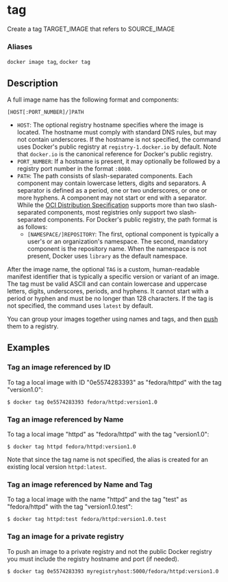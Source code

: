 # tag

<!---MARKER_GEN_START-->
Create a tag TARGET_IMAGE that refers to SOURCE_IMAGE

### Aliases

`docker image tag`, `docker tag`


<!---MARKER_GEN_END-->

## Description

A full image name has the following format and components:

`[HOST[:PORT_NUMBER]/]PATH`

- `HOST`: The optional registry hostname specifies where the image is located.
The hostname must comply with standard DNS rules, but may not contain
underscores. If the hostname is not specified, the command uses Docker's public
registry at `registry-1.docker.io` by default. Note that `docker.io` is the
canonical reference for Docker's public registry.
- `PORT_NUMBER`: If a hostname is present, it may optionally be followed by a
registry port number in the format `:8080`.
- `PATH`: The path consists of slash-separated components. Each
component may contain lowercase letters, digits and separators. A separator is
defined as a period, one or two underscores, or one or more hyphens. A component
may not start or end with a separator. While the
[OCI Distribution Specification](https://github.com/opencontainers/distribution-spec)
supports more than two slash-separated components, most registries only support
two slash-separated components. For Docker's public registry, the path format is
as follows:
  - `[NAMESPACE/]REPOSITORY`: The first, optional component is typically a
user's or an organization's namespace. The second, mandatory component is the
repository name. When the namespace is not present, Docker uses `library`
as the default namespace.

After the image name, the optional `TAG` is a custom, human-readable manifest
identifier that is typically a specific version or variant of an image. The tag
must be valid ASCII and can contain lowercase and uppercase letters, digits,
underscores, periods, and hyphens. It cannot start with a period or hyphen and
must be no longer than 128 characters. If the tag is not specified, the command uses `latest` by default.

You can group your images together using names and tags, and then
[push](https://docs.docker.com/engine/reference/commandline/push) them to a
registry.

## Examples

### Tag an image referenced by ID

To tag a local image with ID "0e5574283393" as "fedora/httpd" with the tag
"version1.0":

```console
$ docker tag 0e5574283393 fedora/httpd:version1.0
```

### Tag an image referenced by Name

To tag a local image "httpd" as "fedora/httpd" with the tag "version1.0":

```console
$ docker tag httpd fedora/httpd:version1.0
```

Note that since the tag name is not specified, the alias is created for an
existing local version `httpd:latest`.

### Tag an image referenced by Name and Tag

To tag a local image with the name "httpd" and the tag "test" as "fedora/httpd"
with the tag "version1.0.test":

```console
$ docker tag httpd:test fedora/httpd:version1.0.test
```

### Tag an image for a private registry

To push an image to a private registry and not the public Docker registry you
must include the registry hostname and port (if needed).

```console
$ docker tag 0e5574283393 myregistryhost:5000/fedora/httpd:version1.0
```

